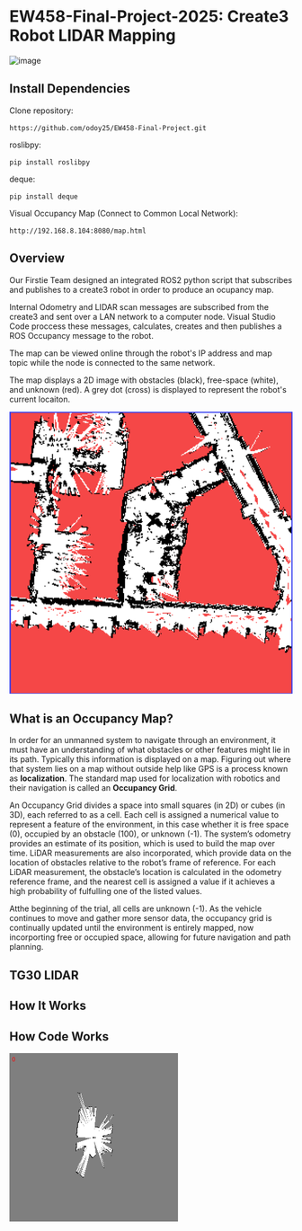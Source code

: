 # EW458-Final-Project-2025: Create3 Robot LIDAR Mapping
![image](https://github.com/user-attachments/assets/8fc3ff95-41d3-46e3-bd70-330c68290362)


## Install Dependencies

Clone repository:
```
https://github.com/odoy25/EW458-Final-Project.git
```
roslibpy:
```
pip install roslibpy 
```
deque:
```
pip install deque
```
Visual Occupancy Map (Connect to Common Local Network):
```
http://192.168.8.104:8080/map.html
```
## Overview

Our Firstie Team designed an integrated ROS2 python script that subscribes and publishes to a create3 robot in order to produce an ocupancy map. 

Internal Odometry and LIDAR scan messages are subscribed from the create3 and sent over a LAN network to a computer node. Visual Studio Code proccess these messages, calculates, creates and then publishes a ROS Occupancy message to the robot. 

The map can be viewed online through the robot's IP address and map topic while the node is connected to the same network.

The map displays a 2D image with obstacles (black), free-space (white), and unknown (red). A grey dot (cross) is displayed to represent the robot's current locaiton. 

![image](Hopper_Hall_LIDAR_scan.png)

## What is an Occupancy Map?
In order for an unmanned system to navigate through an environment, it must have an understanding of what obstacles or other features might lie in its path. Typically this information is displayed on a map. Figuring out where that system lies on a map without outside help like GPS is a process known as **localization**. The standard map used for localization with robotics and their navigation is called an **Occupancy Grid**.

An Occupancy Grid divides a space into small squares (in 2D) or cubes (in 3D), each referred to as a cell. Each cell is assigned a numerical value to represent a feature of the environment, in this case whether it is free space (0), occupied by an obstacle (100), or unknown (-1). The system’s odometry provides an estimate of its position, which is used to build the map over time. LiDAR measurements are also incorporated, which provide data on the location of obstacles relative to the robot’s frame of reference. For each LiDAR measurement, the obstacle’s location is calculated in the odometry reference frame, and the nearest cell is assigned a value if it achieves a high probability of fulfulling one of the listed values. 

Atthe beginning of the trial, all cells are unknown (-1). As the vehicle continues to move and gather more sensor data, the occupancy grid is continually updated until the environment is entirely mapped, now incorporting free or occupied space,  allowing for future navigation and path planning.

## TG30 LIDAR 


## How It Works



## How Code Works

![image](HKO_map1.gif)
